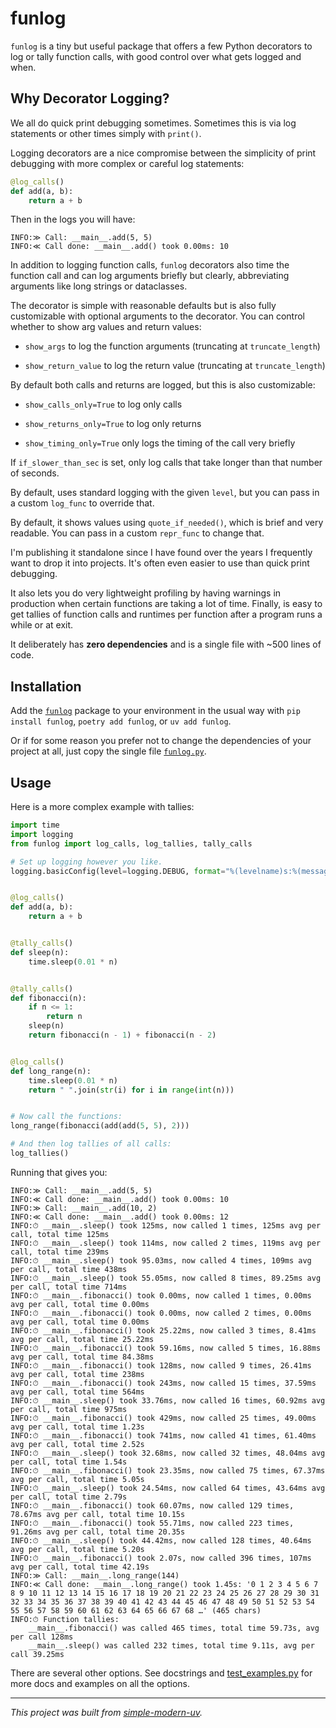 # funlog

`funlog` is a tiny but useful package that offers a few Python decorators to log or
tally function calls, with good control over what gets logged and when.

## Why Decorator Logging?

We all do quick print debugging sometimes.
Sometimes this is via log statements or other times simply with `print()`.

Logging decorators are a nice compromise between the simplicity of print debugging with
more complex or careful log statements:

```python
@log_calls()
def add(a, b):
    return a + b
```

Then in the logs you will have:
```
INFO:≫ Call: __main__.add(5, 5)
INFO:≪ Call done: __main__.add() took 0.00ms: 10
```

In addition to logging function calls, `funlog` decorators also time the function call
and can log arguments briefly but clearly, abbreviating arguments like long strings or
dataclasses.

The decorator is simple with reasonable defaults but is also fully customizable with
optional arguments to the decorator.
You can control whether to show arg values and return values:

- `show_args` to log the function arguments (truncating at `truncate_length`)

- `show_return_value` to log the return value (truncating at `truncate_length`)

By default both calls and returns are logged, but this is also customizable:

- `show_calls_only=True` to log only calls

- `show_returns_only=True` to log only returns

- `show_timing_only=True` only logs the timing of the call very briefly

If `if_slower_than_sec` is set, only log calls that take longer than that number of
seconds.

By default, uses standard logging with the given `level`, but you can pass in a custom
`log_func` to override that.

By default, it shows values using `quote_if_needed()`, which is brief and very readable.
You can pass in a custom `repr_func` to change that.

I'm publishing it standalone since I have found over the years I frequently want to drop
it into projects. It's often even easier to use than quick print debugging.

It also lets you do very lightweight profiling by having warnings in production when
certain functions are taking a lot of time.
Finally, is easy to get tallies of function calls and runtimes per function after a
program runs a while or at exit.

It deliberately has **zero dependencies** and is a single file with ~500 lines of code.

## Installation

Add the [`funlog`](https://pypi.org/project/funlog/) package to your environment in the
usual way with `pip install funlog`, `poetry add funlog`, or `uv add funlog`.

Or if for some reason you prefer not to change the dependencies of your project at all,
just copy the single file [`funlog.py`](/src/funlog/funlog.py).

## Usage

Here is a more complex example with tallies:

```python
import time
import logging
from funlog import log_calls, log_tallies, tally_calls

# Set up logging however you like.
logging.basicConfig(level=logging.DEBUG, format="%(levelname)s:%(message)s", force=True)


@log_calls()
def add(a, b):
    return a + b


@tally_calls()
def sleep(n):
    time.sleep(0.01 * n)


@tally_calls()
def fibonacci(n):
    if n <= 1:
        return n
    sleep(n)
    return fibonacci(n - 1) + fibonacci(n - 2)


@log_calls()
def long_range(n):
    time.sleep(0.01 * n)
    return " ".join(str(i) for i in range(int(n)))


# Now call the functions:
long_range(fibonacci(add(add(5, 5), 2)))

# And then log tallies of all calls:
log_tallies()
```

Running that gives you:

```
INFO:≫ Call: __main__.add(5, 5)
INFO:≪ Call done: __main__.add() took 0.00ms: 10
INFO:≫ Call: __main__.add(10, 2)
INFO:≪ Call done: __main__.add() took 0.00ms: 12
INFO:⏱ __main__.sleep() took 125ms, now called 1 times, 125ms avg per call, total time 125ms
INFO:⏱ __main__.sleep() took 114ms, now called 2 times, 119ms avg per call, total time 239ms
INFO:⏱ __main__.sleep() took 95.03ms, now called 4 times, 109ms avg per call, total time 438ms
INFO:⏱ __main__.sleep() took 55.05ms, now called 8 times, 89.25ms avg per call, total time 714ms
INFO:⏱ __main__.fibonacci() took 0.00ms, now called 1 times, 0.00ms avg per call, total time 0.00ms
INFO:⏱ __main__.fibonacci() took 0.00ms, now called 2 times, 0.00ms avg per call, total time 0.00ms
INFO:⏱ __main__.fibonacci() took 25.22ms, now called 3 times, 8.41ms avg per call, total time 25.22ms
INFO:⏱ __main__.fibonacci() took 59.16ms, now called 5 times, 16.88ms avg per call, total time 84.38ms
INFO:⏱ __main__.fibonacci() took 128ms, now called 9 times, 26.41ms avg per call, total time 238ms
INFO:⏱ __main__.fibonacci() took 243ms, now called 15 times, 37.59ms avg per call, total time 564ms
INFO:⏱ __main__.sleep() took 33.76ms, now called 16 times, 60.92ms avg per call, total time 975ms
INFO:⏱ __main__.fibonacci() took 429ms, now called 25 times, 49.00ms avg per call, total time 1.23s
INFO:⏱ __main__.fibonacci() took 741ms, now called 41 times, 61.40ms avg per call, total time 2.52s
INFO:⏱ __main__.sleep() took 32.68ms, now called 32 times, 48.04ms avg per call, total time 1.54s
INFO:⏱ __main__.fibonacci() took 23.35ms, now called 75 times, 67.37ms avg per call, total time 5.05s
INFO:⏱ __main__.sleep() took 24.54ms, now called 64 times, 43.64ms avg per call, total time 2.79s
INFO:⏱ __main__.fibonacci() took 60.07ms, now called 129 times, 78.67ms avg per call, total time 10.15s
INFO:⏱ __main__.fibonacci() took 55.71ms, now called 223 times, 91.26ms avg per call, total time 20.35s
INFO:⏱ __main__.sleep() took 44.42ms, now called 128 times, 40.64ms avg per call, total time 5.20s
INFO:⏱ __main__.fibonacci() took 2.07s, now called 396 times, 107ms avg per call, total time 42.19s
INFO:≫ Call: __main__.long_range(144)
INFO:≪ Call done: __main__.long_range() took 1.45s: '0 1 2 3 4 5 6 7 8 9 10 11 12 13 14 15 16 17 18 19 20 21 22 23 24 25 26 27 28 29 30 31 32 33 34 35 36 37 38 39 40 41 42 43 44 45 46 47 48 49 50 51 52 53 54 55 56 57 58 59 60 61 62 63 64 65 66 67 68 …' (465 chars)
INFO:⏱ Function tallies:
    __main__.fibonacci() was called 465 times, total time 59.73s, avg per call 128ms
    __main__.sleep() was called 232 times, total time 9.11s, avg per call 39.25ms
```

There are several other options.
See docstrings and [test_examples.py](tests/test_examples.py) for more docs and examples
on all the options.

* * *

*This project was built from
[simple-modern-uv](https://github.com/jlevy/simple-modern-uv).*
